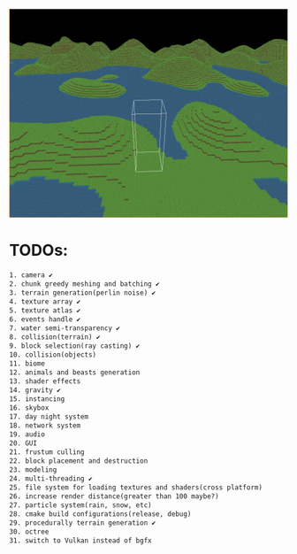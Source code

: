 <img src="https://github.com/ZhouyangYe/MyWorld/blob/master/resource/images/screenshot.png" />

# TODOs:
	1. camera ✔
	2. chunk greedy meshing and batching ✔
	3. terrain generation(perlin noise) ✔
	4. texture array ✔
	5. texture atlas ✔
	6. events handle ✔
	7. water semi-transparency ✔
	8. collision(terrain) ✔
	9. block selection(ray casting) ✔
	10. collision(objects)
	11. biome
	12. animals and beasts generation
	13. shader effects
	14. gravity ✔
	15. instancing
	16. skybox
	17. day night system
	18. network system
	19. audio
	20. GUI
	21. frustum culling
	22. block placement and destruction
	23. modeling
	24. multi-threading ✔
	25. file system for loading textures and shaders(cross platform)
	26. increase render distance(greater than 100 maybe?)
	27. particle system(rain, snow, etc)
	28. cmake build configurations(release, debug)
	29. procedurally terrain generation ✔
	30. octree
	31. switch to Vulkan instead of bgfx
